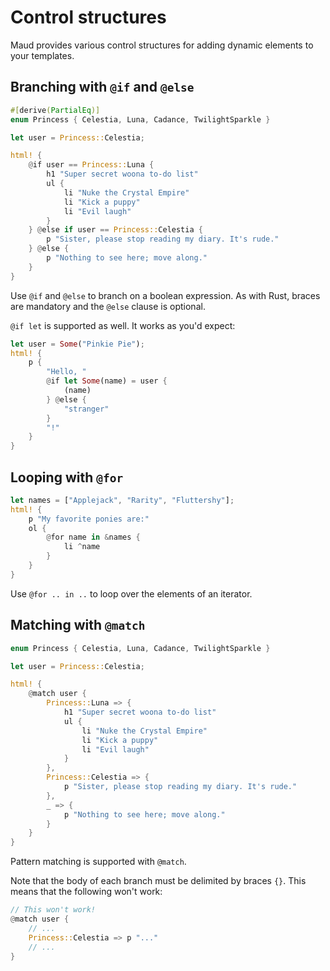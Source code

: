 # Control structures

Maud provides various control structures for adding dynamic elements to your templates.

## Branching with `@if` and `@else`

```rust
#[derive(PartialEq)]
enum Princess { Celestia, Luna, Cadance, TwilightSparkle }

let user = Princess::Celestia;

html! {
    @if user == Princess::Luna {
        h1 "Super secret woona to-do list"
        ul {
            li "Nuke the Crystal Empire"
            li "Kick a puppy"
            li "Evil laugh"
        }
    } @else if user == Princess::Celestia {
        p "Sister, please stop reading my diary. It's rude."
    } @else {
        p "Nothing to see here; move along."
    }
}
```

Use `@if` and `@else` to branch on a boolean expression. As with Rust, braces are mandatory and the `@else` clause is optional.

`@if let` is supported as well. It works as you'd expect:

```rust
let user = Some("Pinkie Pie");
html! {
    p {
        "Hello, "
        @if let Some(name) = user {
            (name)
        } @else {
            "stranger"
        }
        "!"
    }
}
```

## Looping with `@for`

```rust
let names = ["Applejack", "Rarity", "Fluttershy"];
html! {
    p "My favorite ponies are:"
    ol {
        @for name in &names {
            li ^name
        }
    }
}
```

Use `@for .. in ..` to loop over the elements of an iterator.

## Matching with `@match`

```rust
enum Princess { Celestia, Luna, Cadance, TwilightSparkle }

let user = Princess::Celestia;

html! {
    @match user {
        Princess::Luna => {
            h1 "Super secret woona to-do list"
            ul {
                li "Nuke the Crystal Empire"
                li "Kick a puppy"
                li "Evil laugh"
            }
        },
        Princess::Celestia => {
            p "Sister, please stop reading my diary. It's rude."
        },
        _ => {
            p "Nothing to see here; move along."
        }
    }
}
```

Pattern matching is supported with `@match`.

Note that the body of each branch must be delimited by braces `{}`. This means that the following won't work:

```rust
// This won't work!
@match user {
    // ...
    Princess::Celestia => p "..."
    // ...
}
```
